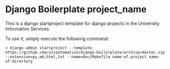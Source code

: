 # Django Boilerplate project_name

This is a django startproject template for django projects in the University Information Services.

To use it, simply execute the following command:

```
> django-admin startproject --template https://github.com/uisautomation/django-boilerplate/archive/master.zip --extension=py,md,html,txt --name=doc/Makefile name-of-project name-of-directory
```
